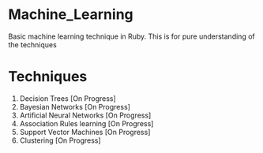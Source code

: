 # Machine_Learning
Basic machine learning technique in Ruby. This is for pure understanding of the techniques

# Techniques
1. Decision Trees [On Progress]
2. Bayesian Networks [On Progress]
3. Artificial Neural Networks [On Progress]
4. Association Rules learning [On Progress]
5. Support Vector Machines [On Progress]
6. Clustering [On Progress]
